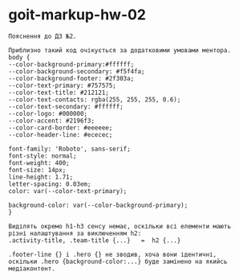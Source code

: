 # goit-markup-hw-02

    Пояснення до ДЗ №2.

    Приблизно такий код очікується за додатковими умовами ментора.
    body {
    --color-background-primary:#ffffff;
    --color-background-secondary: #f5f4fa;
    --color-background-footer: #2f303a;
    --color-text-primary: #757575;
    --color-text-title: #212121;
    --color-text-contacts: rgba(255, 255, 255, 0.6);
    --color-text-secondary: #ffffff;
    --color-logo: #000000;
    --color-accent: #2196f3;
    --color-card-border: #eeeeee;
    --color-header-line: #ececec;

    font-family: 'Roboto', sans-serif;
    font-style: normal;
    font-weight: 400;
    font-size: 14px;
    line-height: 1.71;
    letter-spacing: 0.03em;
    color: var(--color-text-primary);

    background-color: var(--color-background-primary);
    }

    Виділять окремо h1-h3 сенсу немає, оскільки всі елементи мають
    різні налаштування за виключенням h2:
    .activity-title, .team-title {...}   =  h2 {...}

    .footer-line {} i .hero {} не зводив, хоча вони ідентичні,
    оскільки .hero {background-color:...} буде замінено на якийсь
    медіаконтент.
